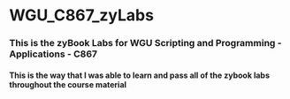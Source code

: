 # WGU_C867_zyLabs

### This is the zyBook Labs for WGU Scripting and Programming - Applications - C867

#### This is the way that I was able to learn and pass all of the zybook labs throughout the course material 

